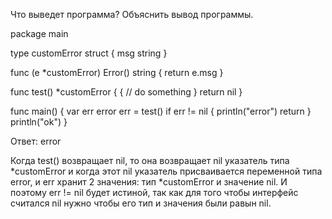 Что выведет программа? Объяснить вывод программы.

package main

type customError struct {
	msg string
}

func (e *customError) Error() string {
	return e.msg
}

func test() *customError {
	{
		// do something
	}
	return nil
}

func main() {
	var err error
	err = test()
	if err != nil {
		println("error")
		return
	}
	println("ok")
}


Ответ:
error

Когда test() возвращает nil, то она возвращает nil указатель типа *customError и когда этот nil указатель присваивается переменной типа error, и err хранит 2 значения: тип *customError и значение nil.
И поэтому err != nil будет истиной, так как для того чтобы интерфейс считался nil нужно чтобы его тип и значения были равын nil.
